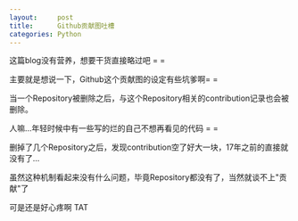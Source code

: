 ```yaml
---
layout:     post
title:      Github贡献图吐槽
categories: Python
---
```


这篇blog没有营养，想要干货直接略过吧 = =

主要就是想说一下，Github这个贡献图的设定有些坑爹啊= =

当一个Repository被删除之后，与这个Repository相关的contribution记录也会被删除。

人嘛...年轻时候中有一些写的烂的自己不想再看见的代码 = =

删掉了几个Repository之后，发现contribution空了好大一块，17年之前的直接就没有了...

虽然这种机制看起来没有什么问题，毕竟Repository都没有了，当然就谈不上"贡献"了

可是还是好心疼啊 TAT